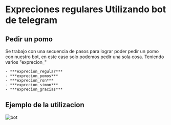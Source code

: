 # Expreciones regulares  Utilizando bot de telegram

## Pedir un pomo 

Se trabajo con una secuencia de pasos para lograr poder pedir un pomo con nuestro bot, en este caso solo podemos pedir una sola cosa. Teniendo varios "exprecion_"

~~~
- ***exprecion_regular***
- ***exprecion_pomos***
- ***exprecion_ron***
- ***exprecion_simon***
- ***exprecion_gracias***
~~~

## Ejemplo de la utilizacion
![bot](https://github.com/MaRqKiTe/repe/assets/160663852/4a08f594-4130-4eff-861a-c8c02738874b)

